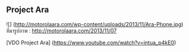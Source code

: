 Project  Ara
------
![] (http://motorolaara.com/wp-content/uploads/2013/11/Ara-Phone.jpg)   
ที่มารูปภาพ : http://motorolaara.com/2013/11/07
   
  [VDO Project Ara] (https://www.youtube.com/watch?v=intua_p4kE0)
